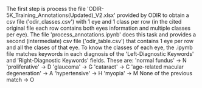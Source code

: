 The first step is process the file 'ODIR-5K_Training_Annotations(Updated)_V2.xlsx' provided by ODIR to obtain a csv file ('odir_classes.csv') with 1 eye and 1 class per row (in the cited original file each row contains both eyes information and multiple classes per eye). The file 'process_annotations.ipynb' does this task and provides a second (intermediate) csv file ('odir_table.csv') that contains 1 eye per row and all the clases of that eye. To know the classes of each eye, the .ipymb file matches keywords in each diagnosis of the 'Left-Diagnostic Keywords' and 'Right-Diagnostic Keywords' fields. These are:
'normal fundus' -> N
'proliferative' -> D
'glaucoma' -> G
'cataract' -> C
'age-related macular degeneration' -> A
'hypertensive' -> H
'myopia' -> M
None of the previous match -> O